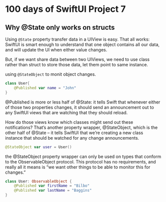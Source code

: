 # 100 days of SwiftUI Project 7

## Why @State only works on structs

Using `@State` property transfer data in a UIView is easy. That all works: SwiftUI is smart enough to understand that one object contains all our data, and will update the UI when either value changes.

But, if we want share data between two UIViews, we need to use class rather than struct to store those data, let them point to same instance.

using `@StateObject` to monit object changes.

```Swift
class User{
    @Published var name = "John"
}
```

@Published is more or less half of @State: it tells Swift that whenever either of those two properties changes, it should send an announcement out to any SwiftUI views that are watching that they should reload.

How do those views know which classes might send out these notifications? That’s another property wrapper, @StateObject, which is the other half of @State – it tells SwiftUI that we’re creating a new class instance that should be watched for any change announcements.

```Swift
@StateObject var user = User()
```

the @StateObject property wrapper can only be used on types that conform to the ObservableObject protocol. This protocol has no requirements, and really all it means is “we want other things to be able to monitor this for changes.”

```Swift
class User: ObservableObject {
    @Published var firstName = "Bilbo"
    @Published var lastName = "Baggins"
}
```

